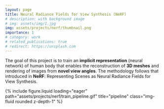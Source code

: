 ```yaml
---
layout: page
title: Neural Radiance Fields for View Synthesis (NeRF)
# description: with background image
# img: assets/img/1.jpg
img: assets/projects/nerf/thumbnail.png
importance: 1
# category: work
# related_publications: true
# redirect: https://unsplash.com
---
```


The goal of this project is to train an **implicit representation** (neural network) of human body that enables the reconstruction of **3D meshes** and rendering of images from **novel view angles**. The methodology follows that introduced in **NeRF**: Representing Scenes as Neural Radiance Fields for View Synthesis.

<div class="row">
    <div class="col-sm mt-3 mt-md-0">
        {% include figure.liquid loading="eager" path="assets/projects/nerf/train_pipeline.gif" title="pipeline" class="img-fluid rounded z-depth-1" %}
    </div>
</div>
